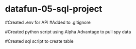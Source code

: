 # datafun-05-sql-project

#Created .env for API
#Added to .gitignore

#Created python script using Alpha Advantage to pull spy data

#Created sql script to create table

